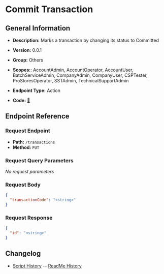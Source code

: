 # Commit Transaction

## General Information

- **Description:** Marks a transaction by changing its status to Committed

- **Version:** 0.0.1
- **Group:** Others
- **Scopes:**: AccountAdmin, AccountOperator, AccountUser, BatchServiceAdmin, CompanyAdmin, CompanyUser, CSPTester, ProStoresOperator, SSTAdmin, TechnicalSupportAdmin
- **Endpoint Type:** Action
- **Code:** [🔗](https://github.com/NangoHQ/integration-templates/tree/main/integrations/avalara-sandbox/actions/commit-transaction.ts)

## Endpoint Reference

### Request Endpoint

- **Path:** `/transactions`
- **Method:** `PUT`

### Request Query Parameters

_No request parameters_

### Request Body

```json
{
  "transactionCode": "<string>"
}
```

### Request Response

```json
{
  "id": "<string>"
}
```

## Changelog

- [Script History](https://github.com/NangoHQ/integration-templates/commits/main/integrations/avalara-sandbox/actions/commit-transaction.ts)
-- [ReadMe History](https://github.com/NangoHQ/integration-templates/commits/main/integrations/avalara-sandbox/actions/commit-transaction.md)
